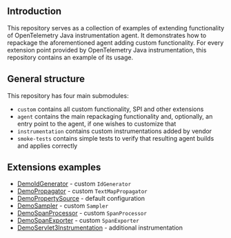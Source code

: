 ## Introduction

This repository serves as a collection of examples of extending functionality of OpenTelemetry Java instrumentation agent.
It demonstrates how to repackage the aforementioned agent adding custom functionality.
For every extension point provided by OpenTelemetry Java instrumentation, this repository contains an example of
its usage.

## General structure

This repository has four main submodules:

* `custom` contains all custom functionality, SPI and other extensions
* `agent` contains the main repackaging functionality and, optionally, an entry point to the agent, if one wishes to
customize that
* `instrumentation` contains custom instrumentations added by vendor
* `smoke-tests` contains simple tests to verify that resulting agent builds and applies correctly

## Extensions examples

* [DemoIdGenerator](custom/src/main/java/com/example/javaagent/DemoIdGenerator.java) - custom `IdGenerator`
* [DemoPropagator](custom/src/main/java/com/example/javaagent/DemoPropagator.java) - custom `TextMapPropagator`
* [DemoPropertySource](custom/src/main/java/com/example/javaagent/DemoPropertySource.java) - default configuration
* [DemoSampler](custom/src/main/java/com/example/javaagent/DemoSampler.java) - custom `Sampler`
* [DemoSpanProcessor](custom/src/main/java/com/example/javaagent/DemoSpanProcessor.java) - custom `SpanProcessor`
* [DemoSpanExporter](custom/src/main/java/com/example/javaagent/DemoSpanExporter.java) - custom `SpanExporter`
* [DemoServlet3Instrumentation](instrumentation/servlet-3/src/main/java/com/example/javaagent/instrumentation/DemoServlet3Instrumentation.java) - additional instrumentation

